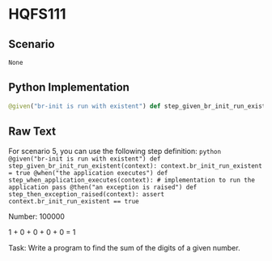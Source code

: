 # HQFS111
## Scenario
```gherkin
None
```


## Python Implementation
```python
@given("br-init is run with existent") def step_given_br_init_run_existent(context): context.br_init_run_existent = true @when("the application executes") def step_when_application_executes(context): # implementation to run the application pass @then("an exception is raised") def step_then_exception_raised(context): assert context.br_init_run_existent == true
```


## Raw Text
For scenario 5, you can use the following step definition: ```python @given("br-init is run with existent") def step_given_br_init_run_existent(context): context.br_init_run_existent = true @when("the application executes") def step_when_application_executes(context): # implementation to run the application pass @then("an exception is raised") def step_then_exception_raised(context): assert context.br_init_run_existent == true ```

Number: 100000

1 + 0 + 0 + 0 + 0 = 1

Task: Write a program to find the sum of the digits of a given number.
